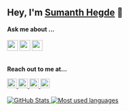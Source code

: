 ## Hey, I'm [Sumanth Hegde](https://github.com/5um4n7h) 👋

**Ask me about ...**
</br>
<br/><img src='https://img.shields.io/badge/Android-3DDC84?logo=android&logoColor=white&style=for-the-badge' height='25'/> <img src='https://img.shields.io/badge/kotlin-%230095D5.svg?&style=for-the-badge&logo=kotlin&logoColor=white' height='25'/> <img src="https://img.shields.io/badge/java-%23ED8B00.svg?&style=for-the-badge&logo=java&logoColor=white" height='25'/>
<br/>
<br/>

**Reach out to me at...**

<a href="https://www.linkedin.com/in/sumanth-h-0849a1118/">
  <img alt="Linkdein" width="22px" height="22px" src="https://cdn.jsdelivr.net/npm/simple-icons@v3/icons/linkedin.svg" />
</a>
<a href="https://www.instagram.com/5um4n7h/">
  <img alt="Instagram" width="22px" height="22px" src="https://cdn.jsdelivr.net/npm/simple-icons@v3/icons/instagram.svg" />
</a>
<a href="https://www.facebook.com/5um4n7h/">
  <img  alt=" Facebook" width="22px" height="22px" src="https://cdn.jsdelivr.net/npm/simple-icons@v3/icons/facebook.svg" />
</a>
<a href="https://github.com/5um4n7h">
  <img  alt="Github" width="22px" height="22px" src="https://cdn.jsdelivr.net/npm/simple-icons@v3/icons/github.svg" />
</a>

<br/>

<br/>
<a href="https://github.com/5um4n7h">
 <img  src="https://github-readme-stats.vercel.app/api?username=5um4n7h&show_icons=true&theme=light&line_height=27&include_all_commits" alt="GitHub Stats"/>
</a>
<a href="https://github.com/5um4n7h">
  <img alt="Most used languages" src="https://github-readme-stats.vercel.app/api/top-langs/?username=5um4n7h&theme=light" />
</a>
